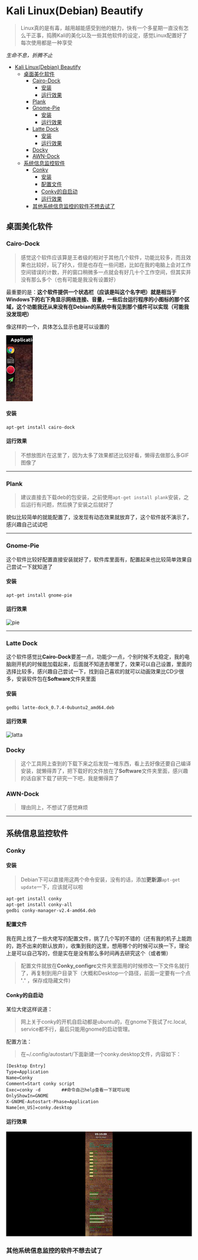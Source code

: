 # Kali Linux(Debian) Beautify

> Linux真的是有毒，越用越能感受到他的魅力，快有一个多星期一直没有怎么干正事，捣腾Kali的美化以及一些其他软件的设定，感觉Linux配置好了每次使用都是一种享受

_生命不息，折腾不止_

<!-- TOC -->

- [Kali Linux(Debian) Beautify](#kali-linuxdebian-beautify)
    - [桌面美化软件](#%E6%A1%8C%E9%9D%A2%E7%BE%8E%E5%8C%96%E8%BD%AF%E4%BB%B6)
        - [Cairo-Dock](#cairo-dock)
            - [安装](#%E5%AE%89%E8%A3%85)
            - [运行效果](#%E8%BF%90%E8%A1%8C%E6%95%88%E6%9E%9C)
        - [Plank](#plank)
        - [Gnome-Pie](#gnome-pie)
            - [安装](#%E5%AE%89%E8%A3%85-1)
            - [运行效果](#%E8%BF%90%E8%A1%8C%E6%95%88%E6%9E%9C-1)
        - [Latte Dock](#latte-dock)
            - [安装](#%E5%AE%89%E8%A3%85-2)
            - [运行效果](#%E8%BF%90%E8%A1%8C%E6%95%88%E6%9E%9C-2)
        - [Docky](#docky)
        - [AWN-Dock](#awn-dock)
    - [系统信息监控软件](#%E7%B3%BB%E7%BB%9F%E4%BF%A1%E6%81%AF%E7%9B%91%E6%8E%A7%E8%BD%AF%E4%BB%B6)
        - [Conky](#conky)
            - [安装](#%E5%AE%89%E8%A3%85-3)
            - [配置文件](#%E9%85%8D%E7%BD%AE%E6%96%87%E4%BB%B6)
            - [Conky的自启动](#conky%E7%9A%84%E8%87%AA%E5%90%AF%E5%8A%A8)
            - [运行效果](#%E8%BF%90%E8%A1%8C%E6%95%88%E6%9E%9C-3)
        - [其他系统信息监控的软件不想去试了](#%E5%85%B6%E4%BB%96%E7%B3%BB%E7%BB%9F%E4%BF%A1%E6%81%AF%E7%9B%91%E6%8E%A7%E7%9A%84%E8%BD%AF%E4%BB%B6%E4%B8%8D%E6%83%B3%E5%8E%BB%E8%AF%95%E4%BA%86)

<!-- /TOC -->

## 桌面美化软件

### Cairo-Dock

> 感觉这个软件应该算是王者级的相对于其他几个软件，功能比较多，而且效果也比较好，玩了好久，但是也存在一些问题，比如在我的电脑上会对工作空间错误的计数，开的窗口稍微多一点就会有好几十个工作空间，但其实并没有那么多个（也有可能是我没有设置好）

最重要的是：**这个软件提供一个状态栏（应该是叫这个名字吧）就是相当于Windows下的右下角显示网络连接、音量，一些后台运行程序的小图标的那个区域，这个功能我还从来没有在Debian的系统中有见到那个插件可以实现（可能我没发现吧）**

像这样的一个，具体怎么显示也是可以设置的

![notifacation](images/2019/03/notifacation.png)

#### 安装

`apt-get install cairo-dock`

#### 运行效果

> 不想放图片在这里了，因为太多了效果都还比较好看，懒得去做那么多GIF图像了

---

### Plank

> 建议直接去下载deb的包安装，之前使用`apt-get install plank`安装，之后运行有问题，然后换了安装之后就好了

貌似比较简单的就能配置了，没发现有动态效果就放弃了，这个软件就不演示了，感兴趣自己试试吧

---

### Gnome-Pie

这个软件比较好配置直接安装就好了，软件库里面有，配置起来也比较简单效果自己尝试一下就知道了

#### 安装

`apt-get install gnome-pie`

#### 运行效果

![pie](./images/gnomepie.gif)

---

### Latte Dock

这个软件感觉比**Cairo-Dock**要差一点，功能少一点，个别时候不太稳定，我的电脑刚开机的时候能加载起来，后面就不知道去哪里了，效果可以自己设置，里面的选择比较多，感兴趣自己尝试一下，找到自己喜欢的就可以动画效果比CD少很多，安装软件包在**Software**文件夹里面

#### 安装

`gedbi latte-dock_0.7.4-0ubuntu2_amd64.deb`

#### 运行效果

![latta](./images/latta.gif)

### Docky

> 这个工具网上查到的下载下来之后发现一堆东西，看上去好像还要自己编译安装，就懒得弄了，把下载好的文件放在了**Software**文件夹里面，感兴趣的话自家下载了研究一下吧，我是懒得弄了

### AWN-Dock

> 理由同上，不想试了感觉麻烦

---

## 系统信息监控软件

### Conky

#### 安装

> Debian下可以直接用这两个命令安装，没有的话，添加**更新源**`apt-get update`一下，应该就可以啦
```shell
apt-get install conky
apt-get install conky-all
gedbi conky-manager-v2.4-amd64.deb
```

#### 配置文件

我在网上找了一些大佬写的配置文件，挑了几个写的不错的（还有我的机子上能跑的，跑不出来的默认放弃），收集到我的这里，想用哪个的时候可以换一下，理论上是可以自己写的，但是实在是没有那么多时间再去研究这个（或者懒）
> 配置文件就放在**Conky_configrc**文件夹里面用的时候修改一下文件名就行了，再复制到用户目录下（大概和Desktop一个路径，前面一定要有一个点  **'**.**'** ，保存成隐藏文件)

#### Conky的自启动

某位大佬这样说道：
> 网上关于conky的开机自启动都是ubuntu的，在gnome下我试了rc.local, service都不行，最后只能用gnome的启动管理。

配置方法：
> 在~/.config/autostart/下面新建一个conky.desktop文件，内容如下：

```shell
[Desktop Entry]
Type=Application
Name=Conky
Comment=Start conky script
Exec=conky -d        ##命令自己help查看一下就可以啦
OnlyShowIn=GNOME
X-GNOME-Autostart-Phase=Application
Name[en_US]=conky.desktop
```

#### 运行效果

![conky](./images/conky.gif)

### 其他系统信息监控的软件不想去试了
